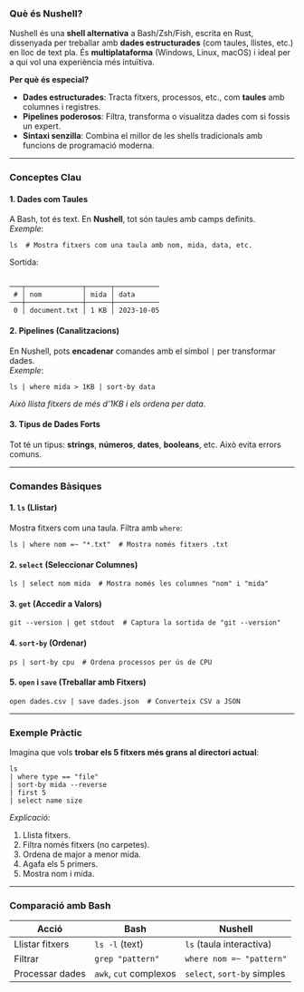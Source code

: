 ### **Què és Nushell?**

Nushell és una **shell alternativa** a Bash/Zsh/Fish, escrita en Rust, dissenyada per treballar amb **dades estructurades** (com taules, llistes, etc.) en lloc de text pla. És **multiplataforma** (Windows, Linux, macOS) i ideal per a qui vol una experiència més intuïtiva.

**Per què és especial?**

- **Dades estructurades**: Tracta fitxers, processos, etc., com **taules** amb columnes i registres.
- **Pipelines poderosos**: Filtra, transforma o visualitza dades com si fossis un expert.
- **Sintaxi senzilla**: Combina el millor de les shells tradicionals amb funcions de programació moderna.

---

### **Conceptes Clau**

#### 1. **Dades com Taules**

A Bash, tot és text. En **Nushell**, tot són taules amb camps definits.  
_Exemple_:

`ls  # Mostra fitxers com una taula amb nom, mida, data, etc.`

Sortida:
```

───┬──────────────┬──────┬───────────  
 # │ nom          │ mida │ data  
───┼──────────────┼──────┼───────────  
 0 │ document.txt │ 1 KB │ 2023-10-05  
```

#### 2. **Pipelines (Canalitzacions)**

En Nushell, pots **encadenar** comandes amb el símbol `|` per transformar dades.  
_Exemple_:

`ls | where mida > 1KB | sort-by data`

_Això llista fitxers de més d’1KB i els ordena per data_.

#### 3. **Tipus de Dades Forts**

Tot té un tipus: **strings**, **números**, **dates**, **booleans**, etc. Això evita errors comuns.

---

### **Comandes Bàsiques**

#### **1. `ls` (Llistar)**

Mostra fitxers com una taula. Filtra amb `where`:

`ls | where nom =~ "*.txt"  # Mostra només fitxers .txt`

#### **2. `select` (Seleccionar Columnes)**

`ls | select nom mida  # Mostra només les columnes "nom" i "mida"`

#### **3. `get` (Accedir a Valors)**

`git --version | get stdout  # Captura la sortida de "git --version"`

#### **4. `sort-by` (Ordenar)**

`ps | sort-by cpu  # Ordena processos per ús de CPU`

#### **5. `open` i `save` (Treballar amb Fitxers)**

`open dades.csv | save dades.json  # Converteix CSV a JSON`

---

### **Exemple Pràctic**

Imagina que vols **trobar els 5 fitxers més grans al directori actual**:

```nushell
ls  
| where type == "file"  
| sort-by mida --reverse  
| first 5  
| select name size  
```
_Explicació_:

1. Llista fitxers.
2. Filtra només fitxers (no carpetes).
3. Ordena de major a menor mida.
4. Agafa els 5 primers.
5. Mostra nom i mida.

---

### **Comparació amb Bash**

| **Acció**       | **Bash**               | **Nushell**                 |
| --------------- | ---------------------- | --------------------------- |
| Llistar fitxers | `ls -l` (text)         | `ls` (taula interactiva)    |
| Filtrar         | `grep "pattern"`       | `where nom =~ "pattern"`    |
| Processar dades | `awk`, `cut` complexos | `select`, `sort-by` simples |
